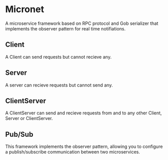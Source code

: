 # Micronet
A microservice framework based on RPC protocol and Gob serializer that implements the observer pattern for real time notifiations.

## Client
A Client can send requests but cannot recieve any.

## Server
A server can recieve requests but cannot send any.

## ClientServer
A ClientServer can send and recieve requests from and to any other Client, Server or ClientServer.

## Pub/Sub
This framework implements the observer pattern, allowing you to configure a publish/subscribe communication between two microservices.

